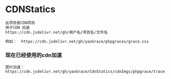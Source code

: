 # CDNStatics
```html
此项目是CDN项目
用于CDN 加速 
https://cdn.jsdelivr.net/gh/用户名/项目名/文件名

例如：  https://cdn.jsdelivr.net/gh/yaoGrace/phpgraces/grace.css

```

### 现在已经使用的cdn加速

```
图片加速：
https://cdn.jsdelivr.net/gh/yaoGrace/CdnStatics/cdnImgs/phpgrace/trace.png


```
